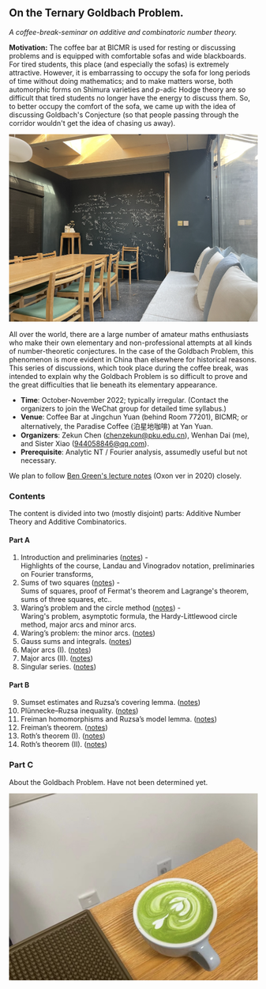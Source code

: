 ## On the Ternary Goldbach Problem.

_A coffee-break-seminar on additive and combinatoric number theory._

**Motivation:** The coffee bar at BICMR is used for resting or discussing problems and is equipped with comfortable sofas and wide blackboards. For tired students, this place (and especially the sofas) is extremely attractive. However, it is embarrassing to occupy the sofa for long periods of time without doing mathematics; and to make matters worse, both automorphic forms on Shimura varieties and _p_-adic Hodge theory are so difficult that tired students no longer have the energy to discuss them. So, to better occupy the comfort of the sofa, we came up with the idea of discussing Goldbach's Conjecture (so that people passing through the corridor wouldn't get the idea of chasing us away).

![bar](././bar.png)

All over the world, there are a large number of amateur maths enthusiasts who make their own elementary and non-professional attempts at all kinds of number-theoretic conjectures. In the case of the Goldbach Problem, this phenomenon is more evident in China than elsewhere for historical reasons. This series of discussions, which took place during the coffee break, was intended to explain why the Goldbach Problem is so difficult to prove and the great difficulties that lie beneath its elementary appearance.

- **Time**: October-November 2022; typically irregular. (Contact the organizers to join the WeChat group for detailed time syllabus.)
- **Venue**: Coffee Bar at Jingchun Yuan (behind Room 77201), BICMR; or alternatively, the Paradise Coffee (泊星地咖啡) at Yan Yuan.
- **Organizers**: Zekun Chen (<chenzekun@pku.edu.cn>), Wenhan Dai (me), and Sister Xiao (<944058846@qq.com>).
- **Prerequisite**: Analytic NT / Fourier analysis, assumedly useful but not necessary. 

We plan to follow [Ben Green's lecture notes](https://courses-archive.maths.ox.ac.uk/node/view_material/49404) (Oxon ver in 2020) closely.


### Contents

The content is divided into two (mostly disjoint) parts: Additive Number Theory and Additive Combinatorics.

#### Part A
1. Introduction and preliminaries ([notes](././ACNT1.pdf)) - <br/>
   Highlights of the course, Landau and Vinogradov notation, preliminaries on Fourier transforms,
2. Sums of two squares ([notes](././ACNT2.pdf)) - <br/>
   Sums of squares, proof of Fermat's theorem and Lagrange's theorem, sums of three squares, etc..
3. Waring’s problem and the circle method ([notes](././ACNT3.pdf)) - <br/>
   Waring's problem, asymptotic formula, the Hardy-Littlewood circle method, major arcs and minor arcs.
4. Waring’s problem: the minor arcs. ([notes](././ACNT4.pdf))
5. Gauss sums and integrals. ([notes](././ACNT5.pdf))
6. Major arcs (I). ([notes](././ACNT6.pdf))
7. Major arcs (II). ([notes](././ACNT7.pdf))
8. Singular series. ([notes](././ACNT8.pdf))

#### Part B
9. Sumset estimates and Ruzsa’s covering lemma. ([notes](././ACNT9.pdf))
10. Plünnecke–Ruzsa inequality. ([notes](././ACNT10.pdf))
11. Freiman homomorphisms and Ruzsa’s model lemma. ([notes](././ACNT11.pdf))
12. Freiman’s theorem. ([notes](././ACNT12.pdf))
13. Roth’s theorem (I). ([notes](././ACNT13.pdf))
14. Roth’s theorem (II). ([notes](././ACNT14.pdf))

### Part C
About the Goldbach Problem. Have not been determined yet. 

![coffee](././coffee.png)
